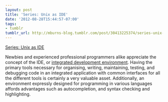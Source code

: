 ```yaml
---
layout: post
title: 'Series: Unix as IDE'
date: '2012-08-28T15:44:57-07:00'
tags:
- tumblr
tumblr_url: http://mburns-blog.tumblr.com/post/30413225374/series-unix-as-ide
---
```

<a href="http://blog.sanctum.geek.nz/series/unix-as-ide/">Series: Unix as IDE</a>

Newbies and experienced professional programmers alike appreciate the concept of the IDE, or <a href="http://en.wikipedia.org/wiki/Integrated_development_environment">integrated development environment</a>. Having the primary tools necessary for organising, writing, maintaining, testing, and debugging code in an integrated application with common interfaces for all the different tools is certainly a very valuable asset. Additionally, an environment expressly designed for programming in various languages affords advantages such as autocompletion, and syntax checking and highlighting.

